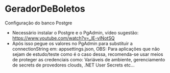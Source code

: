 # GeradorDeBoletos

Configuração do banco Postgre

- Necessário instalar o Postgre e o PgAdmin, vídeo sugestão: https://www.youtube.com/watch?v=_lE-vINotSQ
- Após isso pegue os valores no PgAdmin para substituir a connectionString em: appsettings.json, 
OBS: Para aplicações que não sejam de estudo/teste como é o caso dessa, recomenda-se usar meios de 
proteger as credenciais como: Variáveis de ambiente, gerenciamento de secrets de provedores clouds, .NET User Secrets etc... 